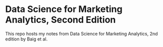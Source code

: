 # Data Science for Marketing Analytics, Second Edition

This repo hosts my notes from Data Science for Marketing Analytics, 2nd edition by Baig et al.

